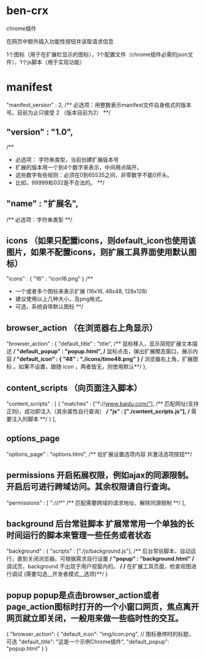 # ben-crx
chrome插件

在网页中额外插入功能性按钮并读取请求信息

1个图标（用于在扩展栏显示的图标），1个配置文件（chrome插件必需的json文件），1个js脚本（用于实现功能）

# manifest
"manifest_version" : 2, 
 /** 必选项：用整数表示manifest文件自身格式的版本号。目前为止只接受 2 （版本目前为2） **/

 ## "version" : "1.0",
/** 
  * 必选项： 字符串类型，当前创建扩展版本号 
  * 扩展的版本用一个到4个数字来表示，中间用点隔开。
  * 这些数字有些规则：必须在0到65535之间，非零数字不能0开头。
  * 比如，99999和032是不合法的。 
**/

## "name" : "扩展名",
/** 必选项：字符串类型 **/


## icons （如果只配置icons，则default_icon也使用该图片，如果不配置icons，则扩展工具界面使用默认图标）
"icons" : {
  "16" : "icon16.png"
}
/**
  * 一个或者多个图标来表示扩展 (16x16, 48x48, 128x128)
  * 建议使用以上几种大小，及png格式。
  * 可选，系统自带默认图标
**/

## browser_action （在浏览器右上角显示）
"browser_action" : {
    "default_title" : "title",
    /** 鼠标移入，显示简短扩展文本描述 **/
    "default_popup" : "popup.html",
    /** 鼠标点击，弹出扩展模态窗口，展示内容 **/
    "default_icon" : {
      "48" : "./icons/time48.png"
    }
    /** 浏览器右上角，扩展图标 。如果不设置，跟随 icon ，两者皆无，则使用默认**/
  },

## content_scripts （向页面注入脚本）
  "content_scripts" : [
    {
      "matches" : ["*://www.baidu.com/"],
      /**  匹配网址(支持正则)，成功即注入（其余属性自行查询） **/
      "js" : ["./content_scripts.js"],
      /** 需要注入的脚本 **/
    }
  ],

## options_page
  "options_page" : "options.html",
/** 给扩展设置选项内容 并激活选项按钮**/

## permissions 开启拓展权限，例如ajax的同源限制。开启后可进行跨域访问。其余权限请自行查询。
"permissions" : [
    "*://*/*"
    /** 匹配需要跨域的请求地址，解除同源限制  **/
  ],


## background 后台常驻脚本 扩展常常用一个单独的长时间运行的脚本来管理一些任务或者状态
 "background" : {
    "scripts" : ["./js/background.js"],
    /** 后台常驻脚本，自动运行，直到关闭浏览器。可根据需求自行设置 **/
    "popup" : "background.html"
    /** 调试页，background 不出现于用户视窗内的。 **/
    /** 在扩展工具页面，检查视图进行调试 (需要勾选__开发者模式__选项)**/
  }

## popup popup是点击browser_action或者page_action图标时打开的一个小窗口网页，焦点离开网页就立即关闭，一般用来做一些临时性的交互。
{
	"browser_action":
	{
		"default_icon": "img/icon.png",
		// 图标悬停时的标题，可选
		"default_title": "这是一个示例Chrome插件",
		"default_popup": "popup.html"
	}
}
